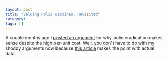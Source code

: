 ```yaml
---
layout: post
title: "Valuing Polio Vaccines, Revisited"
category: 
tags: []
---
```


A couple months ago I [posted an
argument](http://www.arjunnarayan.com/2014/01/20/polio/) for why polio
eradication makes sense despite the high per-unit cost. Well, you
don't have to do with my shoddy arguments now because [this
article](http://qz.com/191860/why-its-worth-it-to-eradicate-polio/#b03g27t20w14)
makes the point with actual data.


